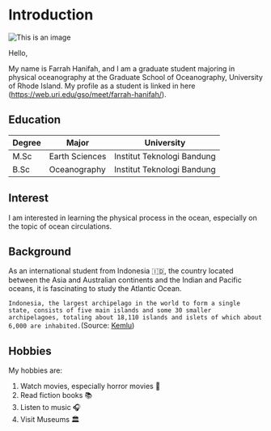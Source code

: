 # Introduction

![This is an image](https://web.uri.edu/gso/wp-content/uploads/sites/916/headshot-Farrah-Hanifah.jpg)

Hello,

My name is Farrah Hanifah, and I am a graduate student majoring in physical oceanography at the Graduate School of Oceanography, University of Rhode Island. My profile as a student is linked in here (https://web.uri.edu/gso/meet/farrah-hanifah/). 

## Education
| Degree | Major | University |
| --- | --- | --- |
| M.Sc | Earth Sciences | Institut Teknologi Bandung |
| B.Sc | Oceanography | Institut Teknologi Bandung |

## Interest
I am interested in learning the physical process in the ocean, especially on the topic of ocean circulations.

## Background
As an international student from Indonesia :indonesia:, the country located between the Asia and Australian continents and the Indian and Pacific oceans, it is fascinating to study the Atlantic Ocean. 

`Indonesia, the largest archipelago in the world to form a single state, consists of five main islands and some 30 smaller archipelagoes, totaling about 18,110 islands and islets of which about 6,000 are inhabited.`(Source: [Kemlu](https://kemlu.go.id/vancouver/en/pages/indonesia_at_a_glance/2016/etc-menu))

## Hobbies
My hobbies are:
1. Watch movies, especially horror movies :zombie:
2. Read fiction books :books:
3. Listen to music :headphones:
4. Visit Museums :classical_building: 
